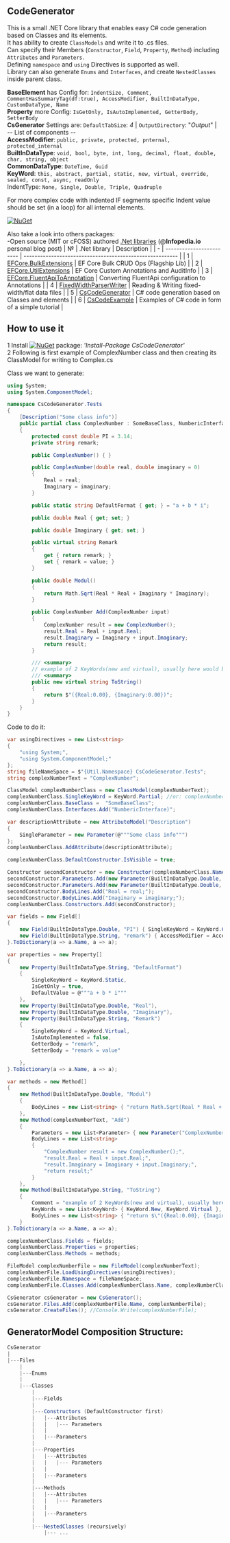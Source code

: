 ## CodeGenerator
This is a small .NET Core library that enables easy C# code generation based on Classes and its elements.  
It has ability to create `ClassModels` and write it to .cs files.  
Can specify their Members (`Constructor`, `Field`, `Property`, `Method`) including `Attributes` and `Parameters`.  
Defining `namespace` and `using` Directives is supported as well.  
Library can also generate `Enums` and `Interfaces`, and create `NestedClasses` inside parent class.  

**BaseElement** has Config for: `IndentSize, Comment, CommentHasSummaryTag(df:true), AccessModifier, BuiltInDataType, CustomDataType, Name`  
**Property** more Config: `IsGetOnly, IsAutoImplemented, GetterBody, SetterBody`  
**CsGenerator** Settings are: `DefaultTabSize`: *4* | `OutputDirectory`: "*Output*" |  
-- List of components --  
**AccessModifier**: `public, private, protected, pnternal, protected_internal`  
**BuiltInDataType**: `void, bool, byte, int, long, decimal, float, double, char, string, object`  
**CommonDataType**: `DateTime, Guid`  
**KeyWord**: `this, abstract, partial, static, new, virtual, override, sealed, const, async, readOnly`  
IndentType: `None, Single, Double, Triple, Quadruple`  

For more complex code with indented IF segments specific Indent value should be set (in a loop) for all internal elements.

[![NuGet](https://img.shields.io/npm/l/express.svg)](https://github.com/borisdj/CsCodeGenerator/blob/master/LICENSE)

Also take a look into others packages:</br>
-Open source (MIT or cFOSS) authored [.Net libraries](https://infopedia.io/dot-net-libraries/) (@**Infopedia.io** personal blog post)
| №  | .Net library             | Description                                              |
| -  | ------------------------ | -------------------------------------------------------- |
| 1  | [EFCore.BulkExtensions](https://github.com/borisdj/EFCore.BulkExtensions) | EF Core Bulk CRUD Ops (Flagship Lib) |
| 2  | [EFCore.UtilExtensions](https://github.com/borisdj/EFCore.UtilExtensions) | EF Core Custom Annotations and AuditInfo |
| 3  | [EFCore.FluentApiToAnnotation](https://github.com/borisdj/EFCore.FluentApiToAnnotation) | Converting FluentApi configuration to Annotations |
| 4  | [FixedWidthParserWriter](https://github.com/borisdj/FixedWidthParserWriter) | Reading & Writing fixed-width/flat data files |
| 5  | [CsCodeGenerator](https://github.com/borisdj/CsCodeGenerator) | C# code generation based on Classes and elements |
| 6  | [CsCodeExample](https://github.com/borisdj/CsCodeExample) | Examples of C# code in form of a simple tutorial |

## How to use it
1 Install [![NuGet](https://img.shields.io/nuget/v/CsCodeGenerator.svg)](https://www.nuget.org/packages/CsCodeGenerator/) package: *'Install-Package CsCodeGenerator'*  
2 Following is first example of ComplexNumber class and then creating its ClassModel for writing to Complex.cs<br>

Class we want to generate:
````csharp
using System;
using System.ComponentModel;

namespace CsCodeGenerator.Tests
{
    [Description("Some class info")]
    public partial class ComplexNumber : SomeBaseClass, NumbericInterface
    {
        protected const double PI = 3.14;
        private string remark;

        public ComplexNumber() { }

        public ComplexNumber(double real, double imaginary = 0)
        {
            Real = real;
            Imaginary = imaginary;
        }

        public static string DefaultFormat { get; } = "a + b * i";

        public double Real { get; set; }

        public double Imaginary { get; set; }

        public virtual string Remark
        {
            get { return remark; }
            set { remark = value; }
        }

        public double Modul()
        {
            return Math.Sqrt(Real * Real + Imaginary * Imaginary);
        }

        public ComplexNumber Add(ComplexNumber input)
        {
            ComplexNumber result = new ComplexNumber();
            result.Real = Real + input.Real;
            result.Imaginary = Imaginary + input.Imaginary;
            return result;
        }

        /// <summary>
        // example of 2 KeyWords(new and virtual), usually here would be just virtual
        /// <summary>
        public new virtual string ToString()
        {
            return $"({Real:0.00}, {Imaginary:0.00})";
        }
    }
}
````

Code to do it:
````csharp
var usingDirectives = new List<string>
{
    "using System;",
    "using System.ComponentModel;"
};
string fileNameSpace = $"{Util.Namespace} CsCodeGenerator.Tests";
string complexNumberText = "ComplexNumber";

ClassModel complexNumberClass = new ClassModel(complexNumberText);
complexNumberClass.SingleKeyWord = KeyWord.Partial; //or: complexNumberClass.KeyWords.Add(KeyWord.Partial);
complexNumberClass.BaseClass =  "SomeBaseClass";
complexNumberClass.Interfaces.Add("NumbericInterface)";

var descriptionAttribute = new AttributeModel("Description")
{
    SingleParameter = new Parameter(@"""Some class info""")
};
complexNumberClass.AddAttribute(descriptionAttribute);

complexNumberClass.DefaultConstructor.IsVisible = true;

Constructor secondConstructor = new Constructor(complexNumberClass.Name);
secondConstructor.Parameters.Add(new Parameter(BuiltInDataType.Double, "real"));
secondConstructor.Parameters.Add(new Parameter(BuiltInDataType.Double, "imaginary") { Value = "0" });
secondConstructor.BodyLines.Add("Real = real;");
secondConstructor.BodyLines.Add("Imaginary = imaginary;");
complexNumberClass.Constructors.Add(secondConstructor);

var fields = new Field[]
{
    new Field(BuiltInDataType.Double, "PI") { SingleKeyWord = KeyWord.Const, DefaultValue = "3.14" },
    new Field(BuiltInDataType.String, "remark") { AccessModifier = AccessModifier.Private },
}.ToDictionary(a => a.Name, a => a);

var properties = new Property[]
{
    new Property(BuiltInDataType.String, "DefaultFormat")
    {
        SingleKeyWord = KeyWord.Static,
        IsGetOnly = true,
        DefaultValue = @"""a + b * i"""
    },
    new Property(BuiltInDataType.Double, "Real"),
    new Property(BuiltInDataType.Double, "Imaginary"),
    new Property(BuiltInDataType.String, "Remark")
    {
        SingleKeyWord = KeyWord.Virtual,
        IsAutoImplemented = false,
        GetterBody = "remark",
        SetterBody = "remark = value"

    },
}.ToDictionary(a => a.Name, a => a);

var methods = new Method[]
{
    new Method(BuiltInDataType.Double, "Modul")
    {
        BodyLines = new List<string> { "return Math.Sqrt(Real * Real + Imaginary * Imaginary);" }
    },
    new Method(complexNumberText, "Add")
    {
        Parameters = new List<Parameter> { new Parameter("ComplexNumber", "input") },
        BodyLines = new List<string>
        {
            "ComplexNumber result = new ComplexNumber();",
            "result.Real = Real + input.Real;",
            "result.Imaginary = Imaginary + input.Imaginary;",
            "return result;"
        }
    },
    new Method(BuiltInDataType.String, "ToString")
    {
        Comment = "example of 2 KeyWords(new and virtual), usually here would be just virtual",
        KeyWords = new List<KeyWord> { KeyWord.New, KeyWord.Virtual },
        BodyLines = new List<string> { "return $\"({Real:0.00}, {Imaginary:0.00})\";" }
    }
}.ToDictionary(a => a.Name, a => a);

complexNumberClass.Fields = fields;
complexNumberClass.Properties = properties;
complexNumberClass.Methods = methods;

FileModel complexNumberFile = new FileModel(complexNumberText);
complexNumberFile.LoadUsingDirectives(usingDirectives);
complexNumberFile.Namespace = fileNameSpace;
complexNumberFile.Classes.Add(complexNumberClass.Name, complexNumberClass);

CsGenerator csGenerator = new CsGenerator();
csGenerator.Files.Add(complexNumberFile.Name, complexNumberFile);
csGenerator.CreateFiles(); //Console.Write(complexNumberFile); 
````

## GeneratorModel Composition Structure:
````csharp
CsGenerator
|
|---Files
	|
	|---Enums
	|
	|---Classes
		|
		|---Fields
		|
		|---Constructors (DefaultConstructor first)
		|	|---Attributes
		|	|	|--- Parameters
		|	|
		|	|---Parameters
		|
		|---Properties
		|	|---Attributes
		|	|	|--- Parameters
		|	|
		|	|---Parameters
		|
		|---Methods
		|	|---Attributes
		|	|	|--- Parameters
		|	|
		|	|---Parameters
		|
		|---NestedClasses (recursively)
			|--- ...
````
